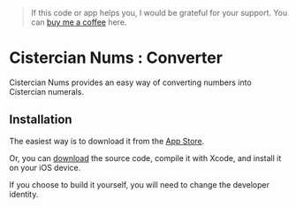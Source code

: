 > If this code or app helps you, I would be grateful for your support. You can [buy me a coffee](https://www.buymeacoffee.com/kumo77) here.

# Cistercian Nums : Converter

Cistercian Nums provides an easy way of converting numbers into Cistercian numerals.

## Installation

The easiest way is to download it from the [App Store](https://apps.apple.com/us/app/cistercian-nums-converter/id1571368216).

Or, you can [download](https://github.com/kumo/CistercianNums/tags) the source code, compile it with Xcode, and install it on your iOS device.

If you choose to build it yourself, you will need to change the developer identity.
